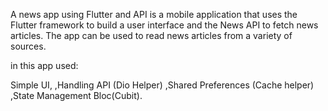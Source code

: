 A news app using Flutter and API is a mobile application that uses the Flutter framework to build a user interface and the News API to fetch news articles. The app can be used to read news articles from a variety of sources.

in this app used:

Simple UI,
 ,Handling API (Dio Helper)
 ,Shared Preferences (Cache helper)
 ,State Management Bloc(Cubit).
